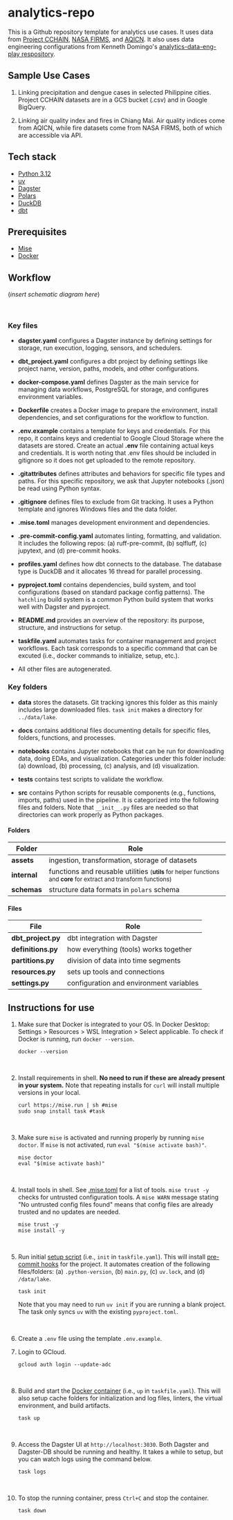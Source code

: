 # analytics-repo

This is a Github repository template for analytics use cases. It uses data from [Project CCHAIN](https://thinkingmachines.github.io/project-cchain/), [NASA FIRMS](https://firms.modaps.eosdis.nasa.gov/), and [AQICN](https://aqicn.org/city/chiang-mai/). It also uses data engineering configurations from Kenneth Domingo's [analytics-data-eng-play respository](https://github.com/kvdomingo/analytics-data-engg-play/tree/main).

## Sample Use Cases <br>

1) Linking precipitation and dengue cases in selected Philippine cities. Project CCHAIN datasets are in a GCS bucket (.csv) and in Google BigQuery. <br>

2) Linking air quality index and fires in Chiang Mai. Air quality indices come from AQICN, while fire datasets come from NASA FIRMS, both of which are accessible via API.

## Tech stack <br>
- [Python 3.12](https://docs.python.org/3.12/)
- [uv](https://docs.astral.sh/uv)
- [Dagster](https://docs.dagster.io)
- [Polars](https://docs.pola.rs)
- [DuckDB](https://duckdb.org/docs/stable/)
- [dbt](https://docs.getdbt.com/)

## Prerequisites <br>
- [Mise](https://mise.jdx.dev/getting-started.html)
- [Docker](https://docker.com)

## Workflow <br>

(*insert schematic diagram here*)

<br>

### Key files<br>

- **dagster.yaml** configures a Dagster instance by defining settings for storage, run execution, logging, sensors, and schedulers. <br>

- **dbt_project.yaml** configures a dbt project by defining settings like project name, version, paths, models, and other configurations. <br>

- **docker-compose.yaml** defines Dagster as the main service for managing data workflows, PostgreSQL for storage, and configures environment variables. <br>

- **Dockerfile** creates a Docker image to prepare the environment, install dependencies, and set configurations for the workflow to function. <br>

- **.env.example** contains a template for keys and credentials. For this repo, it contains keys and credential to Google Cloud Storage where the datasets are stored. Create an actual **.env** file containing actual keys and credentials. It is worth noting that .env files should be included in gitignore so it does not get uploaded to the remote repository. <br>

- **.gitattributes** defines attributes and behaviors for specific file types and paths. For this specific repository, we ask that Jupyter notebooks (.json) be read using Python syntax. <br>

- **.gitignore** defines files to exclude from Git tracking. It uses a Python template and ignores Windows files and the data folder. <br>

- **.mise.toml** manages development environment and dependencies. <br>

- **.pre-commit-config.yaml** automates linting, formatting, and validation. It includes the following repos: (a) ruff-pre-commit, (b) sqlfluff, (c) jupytext, and (d) pre-commit hooks. <br>

- **profiles.yaml** defines how dbt connects to the database. The database type is DuckDB and it allocates 16 thread for parallel processing. <br>

- **pyproject.toml** contains dependencies, build system, and tool configurations (based on standard package config patterns). The `hatchling` build system is a common Python build system that works well with Dagster and pyproject. <br>

- **README.md** provides an overview of the repository: its purpose, structure, and instructions for setup. <br>

- **taskfile.yaml** automates tasks for container management and project workflows. Each task corresponds to a specific command that can be excuted (i.e., docker commands to initialize, setup, etc.). <br>

- All other files are autogenerated.

### Key folders <br>

- **data** stores the datasets. Git tracking ignores this folder as this mainly includes large downloaded files. `task init` makes a directory for `../data/lake`. <br>

- **docs** contains additional files documenting details for specific files, folders, functions, and processes. <br>

- **notebooks** contains Jupyter notebooks that can be run for downloading data, doing EDAs, and visualization. Categories under this folder include: (a) download, (b) processing, (c) analysis, and (d) visualization. <br>

- **tests** contains test scripts to validate the workflow. <br>

- **src** contains Python scripts for reusable components (e.g., functions, imports, paths) used in the pipeline. It is categorized into the following files and folders. Note that `__init__.py` files are needed so that directories can work properly as Python packages.

#### Folders

| Folder       | Role       |
|--------------|---------------------------------|
| **assets**   | ingestion, transformation, storage of datasets |
| **internal** | functions and reusable utilities <small>(**utils** for helper functions and **core** for extract and transform functions)</small> |
| **schemas**  | structure data formats in `polars` schema |

#### Files

| File              | Role  |
|-------------------|-----------------------------------------------|
| **dbt_project.py** | dbt integration with Dagster |
| **definitions.py** | how everything (tools) works together |
| **partitions.py** | division of data into time segments |
| **resources.py** | sets up tools and connections |
| **settings.py** | configuration and environment variables |

## Instructions for use <br>

1. Make sure that Docker is integrated to your OS. In Docker Desktop: Settings > Resources > WSL Integration > Select applicable. To check if Docker is running, run `docker --version`.
    ```shell
    docker --version
    ```
<br>

2. Install requirements in shell. **No need to run if these are already present in your system.** Note that repeating installs for `curl` will install multiple versions in your local.
    ```shell
    curl https://mise.run | sh #mise
    sudo snap install task #task
    ```
<br>

3. Make sure `mise` is activated and running properly by running `mise doctor`. If `mise` is not activated, run `eval "$(mise activate bash)"`.
    ```shell
    mise doctor
    eval "$(mise activate bash)"
    ```
<br>


4. Install tools in shell. See [.mise.toml](./.mise.toml) for a list of tools. `mise trust -y` checks for untrusted configuration tools. A `mise WARN` message stating "No untrusted config files found" means that config files are already trusted and no updates are needed.
    ```shell
    mise trust -y
    mise install -y
    ```
<br>

5. Run initial [setup script](./Taskfile.yml#L8) (i.e., `init` in `taskfile.yaml`). This will install [pre-commit hooks](./.pre-commit-config.yaml) for the project. It automates creation of the following files/folders: (a) `.python-version`, (b) `main.py`, (c) `uv.lock`, and (d) `/data/lake`.
    ```shell
    task init
    ```
    Note that you may need to run `uv init` if you are running a blank project. The task only syncs `uv` with the existing `pyproject.toml`.
<br>

6. Create a `.env` file using the template `.env.example`. <br>

7. Login to GCloud.
    ```shell
    gcloud auth login --update-adc
    ```
<br>

8. Build and start the [Docker container](./Taskfile.yml#L16=8) (i.e., `up` in `taskfile.yaml`). This will also setup cache folders for initialization and log files, linters, the virtual environment, and build artifacts.
    ```shell
    task up
    ```
<br>

9. Access the Dagster UI at `http://localhost:3030`. Both Dagster and Dagster-DB should be running and healthy. It takes a while to setup, but you can watch logs using the command below.
    ```shell
    task logs
    ```
<br>

10. To stop the running container, press `Ctrl+C` and stop the container.
    ```shell
    task down
    ```
<br>
